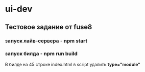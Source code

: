 # ui-dev
## Тестовое задание от fuse8

### запуск лайв-сервера - npm start

### запуск билда - npm run build

В билде на 45 строке index.html в script удалить **type="module"**
